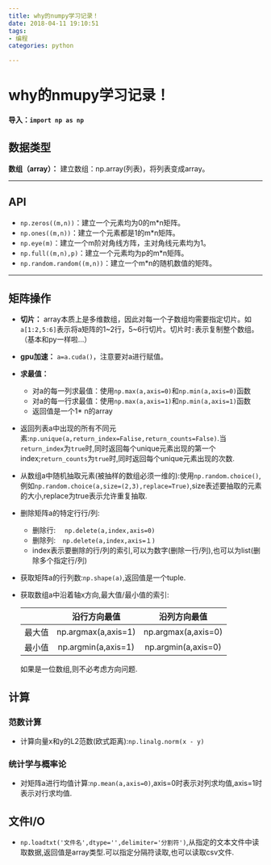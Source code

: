 ```yaml
---
title: why的numpy学习记录！
date: 2018-04-11 19:10:51
tags:
- 编程
categories: python

---
```


# why的nmupy学习记录！

#### 导入：`import np as np`
## 数据类型
**数组（array）：** 建立数组：np.array(列表)，将列表变成array。

***

## API
* `np.zeros((m,n))`：建立一个元素均为0的m*n矩阵。
* `np.ones((m,n))`：建立一个元素都是1的m*n矩阵。
* `np.eye(m)`：建立一个m阶对角线方阵，主对角线元素均为1。
* `np.full((m,n),p)`：建立一个元素均为p的m*n矩阵。
* `np.random.random((m,n))`：建立一个m*n的随机数值的矩阵。

***

## 矩阵操作
* **切片：** array本质上是多维数组，因此对每一个子数组均需要指定切片。如`a[1:2,5:6]`表示将a矩阵的1~2行，5~6行切片。切片时`:`表示复制整个数组。（基本和py一样啦...）
* **gpu加速：** `a=a.cuda()`，注意要对a进行赋值。
* **求最值：**
    * 对a的每一列求最值：使用`np.max(a,axis=0)`和`np.min(a,axis=0)`函数
    * 对a的每一行求最值：使用`np.max(a,axis=1)`和`np.min(a,axis=1)`函数
    * 返回值是一个1* n的array
* 返回列表a中出现的所有不同元素:`np.unique(a,return_index=Falise,return_counts=False)`.当`return_index`为`true`时,同时返回每个unique元素出现的第一个index;`return_counts`为`true`时,同时返回每个unique元素出现的次数.

* 从数组a中随机抽取元素(被抽样的数组必须一维的):使用`np.random.choice()`,例如`np.random.choice(a,size=(2,3),replace=True)`,size表述要抽取的元素的大小,replace为true表示允许重复抽取.

* 删除矩阵a的特定行行/列:
    * 删除行: 　`np.delete(a,index,axis=0)`
    * 删除列:　`np.delete(a,index,axis=１)`
    * index表示要删除的行/列的索引,可以为数字(删除一行/列),也可以为list(删除多个指定行/列)

* 获取矩阵a的行列数:`np.shape(a)`,返回值是一个tuple.
* 获取数组a中沿着轴x方向,最大值/最小值的索引:

    |     |沿行方向最值         |沿列方向最值         |
    |:---:|:-----------------:|:-----------------:|
    |最大值|np.argmax(a,axis=1)|np.argmax(a,axis=0)|
    |最小值|np.argmin(a,axis=1)|np.argmin(a,axis=0)|

    如果是一位数组,则不必考虑方向问题.

## 计算
### 范数计算
* 计算向量x和y的L2范数(欧式距离):`np.linalg.norm(x - y)`
### 统计学与概率论
* 对矩阵a进行均值计算:`np.mean(a,axis=0)`,axis=0时表示对列求均值,axis=1时表示对行求均值.
## 文件I/O
* `np.loadtxt('文件名',dtype='',delimiter='分割符')`,从指定的文本文件中读取数据,返回值是array类型.可以指定分隔符读取,也可以读取csv文件.
